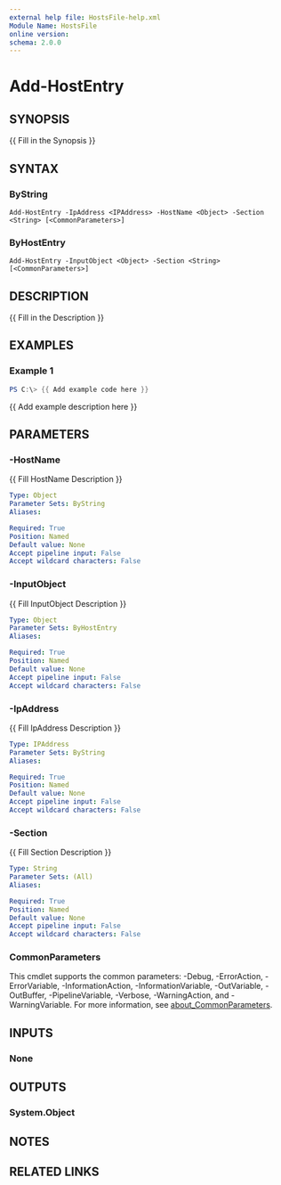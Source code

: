 ```yaml
---
external help file: HostsFile-help.xml
Module Name: HostsFile
online version:
schema: 2.0.0
---
```


# Add-HostEntry

## SYNOPSIS
{{ Fill in the Synopsis }}

## SYNTAX

### ByString
```
Add-HostEntry -IpAddress <IPAddress> -HostName <Object> -Section <String> [<CommonParameters>]
```

### ByHostEntry
```
Add-HostEntry -InputObject <Object> -Section <String> [<CommonParameters>]
```

## DESCRIPTION
{{ Fill in the Description }}

## EXAMPLES

### Example 1
```powershell
PS C:\> {{ Add example code here }}
```

{{ Add example description here }}

## PARAMETERS

### -HostName
{{ Fill HostName Description }}

```yaml
Type: Object
Parameter Sets: ByString
Aliases:

Required: True
Position: Named
Default value: None
Accept pipeline input: False
Accept wildcard characters: False
```

### -InputObject
{{ Fill InputObject Description }}

```yaml
Type: Object
Parameter Sets: ByHostEntry
Aliases:

Required: True
Position: Named
Default value: None
Accept pipeline input: False
Accept wildcard characters: False
```

### -IpAddress
{{ Fill IpAddress Description }}

```yaml
Type: IPAddress
Parameter Sets: ByString
Aliases:

Required: True
Position: Named
Default value: None
Accept pipeline input: False
Accept wildcard characters: False
```

### -Section
{{ Fill Section Description }}

```yaml
Type: String
Parameter Sets: (All)
Aliases:

Required: True
Position: Named
Default value: None
Accept pipeline input: False
Accept wildcard characters: False
```

### CommonParameters
This cmdlet supports the common parameters: -Debug, -ErrorAction, -ErrorVariable, -InformationAction, -InformationVariable, -OutVariable, -OutBuffer, -PipelineVariable, -Verbose, -WarningAction, and -WarningVariable. For more information, see [about_CommonParameters](http://go.microsoft.com/fwlink/?LinkID=113216).

## INPUTS

### None

## OUTPUTS

### System.Object
## NOTES

## RELATED LINKS
